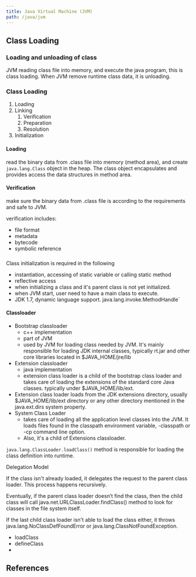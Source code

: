 ```yaml
---
title: Java Virtual Machine (JVM)
path: /java/jvm
---
```


## Class Loading

### Loading and unloading of class
JVM reading class file into memory, and execute the java program, this is class loading. When JVM remove runtime class data, it is unloading.

### Class Loading
1. Loading
2. Linking
   1. Verification
   2. Preparation
   3. Resolution
3. Initialization

#### Loading

read the binary data from .class file into memory (method area), and create `java.lang.Class` object in the heap. The class object encapsulates and provides access the data structures in method area.

#### Verification

make sure the binary data from .class file is according to the requirements and safe to JVM.

verification includes:
- file format
- metadata 
- bytecode
- symbolic reference 

###
Class initialization is required in the following 
- instantiation, accessing of static variable or calling static method
- reflective access
- when initializing a class and it's parent class is not yet initialized.
- when JVM start, user need to have a main class to execute.
- JDK 1.7, dynamic language support. java.lang.invoke.MethodHandle`


#### Classloader
- Bootstrap classloader
  - c++ implementation
  - part of JVM
  - used by JVM for loading class needed by JVM. It's mainly responsible for loading JDK internal classes, typically rt.jar and other core libraries located in $JAVA_HOME/jre/lib
- Extension classloader
  - java implementation
  - extension class loader is a child of the bootstrap class loader and takes care of loading the extensions of the standard core Java classes. typically under $JAVA_HOME/lib/ext.
- Extension class loader loads from the JDK extensions directory, usually $JAVA_HOME/lib/ext directory or any other directory mentioned in the java.ext.dirs system property.
- System Class Loader
  - takes care of loading all the application level classes into the JVM. It loads files found in the classpath environment variable, -classpath or -cp command line option. 
  - Also, it's a child of Extensions classloader.

`java.lang.ClassLoader.loadClass()` method is responsible for loading the class definition into runtime. 

Delegation Model

If the class isn't already loaded, it delegates the request to the parent class loader. This process happens recursively.

Eventually, if the parent class loader doesn’t find the class, then the child class will call java.net.URLClassLoader.findClass() method to look for classes in the file system itself.

If the last child class loader isn't able to load the class either, it throws java.lang.NoClassDefFoundError or java.lang.ClassNotFoundException.


- loadClass
- defineClass
- 

## References

